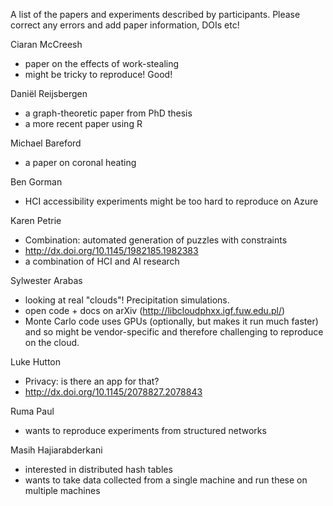 A list of the papers and experiments described by participants. Please
correct any errors and add paper information, DOIs etc!

Ciaran McCreesh
- paper on the effects of work-stealing
- might be tricky to reproduce! Good!

Daniël Reijsbergen
- a graph-theoretic paper from PhD thesis
- a more recent paper using R

Michael Bareford
- a paper on coronal heating

Ben Gorman
- HCI accessibility experiments might be too hard to reproduce on
  Azure

Karen Petrie
- Combination: automated generation of puzzles with constraints
- http://dx.doi.org/10.1145/1982185.1982383
- a combination of HCI and AI research

Sylwester Arabas
- looking at real "clouds"! Precipitation simulations.
- open code + docs on arXiv (http://libcloudphxx.igf.fuw.edu.pl/)
- Monte Carlo code uses GPUs (optionally, but makes it run much faster)
  and so might be vendor-specific and therefore challenging
  to reproduce on the cloud.

Luke Hutton
- Privacy: is there an app for that?
- http://dx.doi.org/10.1145/2078827.2078843

Ruma Paul
- wants to reproduce experiments from structured networks

Masih Hajiarabderkani
- interested in distributed hash tables
- wants to take data collected from a single machine and run these on
  multiple machines

